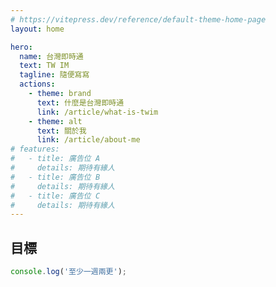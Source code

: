 ```yaml
---
# https://vitepress.dev/reference/default-theme-home-page
layout: home

hero:
  name: 台灣即時通
  text: TW IM
  tagline: 隨便寫寫
  actions:
    - theme: brand
      text: 什麼是台灣即時通
      link: /article/what-is-twim
    - theme: alt
      text: 關於我
      link: /article/about-me
# features:
#   - title: 廣告位 A
#     details: 期待有緣人
#   - title: 廣告位 B
#     details: 期待有緣人
#   - title: 廣告位 C
#     details: 期待有緣人
---
```


## 目標

```js
console.log('至少一週兩更');
```
